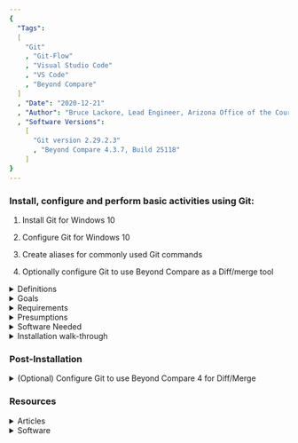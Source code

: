 ```yaml
---
{
  "Tags": 
  [
    "Git"
    , "Git-Flow"
    , "Visual Studio Code"
    , "VS Code"
    , "Beyond Compare"
  ]
  , "Date": "2020-12-21"  
  , "Author": "Bruce Lackore, Lead Engineer, Arizona Office of the Courts  "
  , "Software Versions":
    [
      "Git version 2.29.2.3"
      , "Beyond Compare 4.3.7, Build 25118"
    ] 
}
---
```


### Install, configure and perform basic activities using Git:

 1. Install Git for Windows 10  

 2. Configure Git for Windows 10  

 3. Create aliases for commonly used Git commands  

 4. Optionally configure Git to use Beyond Compare as a Diff/merge tool  

</b>

<details>
  <summary>Definitions</summary>

Version Control System.
  * Centralized
  * Distributed  

</details>

<details>
  <summary>Goals</summary>

</details>

<details>
  <summary>Requirements</summary>

</details>

<details>
  <summary>Presumptions</summary>

</details>

<details>
  <summary>Software Needed</summary>

The following software should be obtained prior to beginning the installation  
and configuration process:  

   * [Git][Git-Url]
   * [Visual Studio Code][VisualStudioCode-Url]
   * [Visual Studio Code Insiders][VisualStudioCodeInsiders-Url]
   * [(Optional) Beyond Compare Diff/Merge tool][BeyondCompare-Url]

</details>

<details>
  <summary>Installation walk-through</summary>

When you begin your installation of Git, you will be presented with an  
installation wizard. The following images are a _suggestion_ as to how to  
configure Git, one may choose other options, of course. But, these worked  
just fine for the author, and they allow code to be written in say "Windows"  
and then extracted and compiled in Linux because of the line-ending selection.  

The first page is the inevitable license page. Just hit "Next".

![Install page 1](images/Git-2.29.2.3-Screen01.png "GNU Public License")  


Select the destination folder into which Git will be installed. Accepting the  
default is fine for this page.  

![Install page 1](images/Git-2.29.2.3-Screen02.png "Destination Folder")  


![Install page 1](images/Git-2.29.2.3-Screen03.png "Select Components")  


![Install page 1](images/Git-2.29.2.3-Screen04.png "Select Start Menu Folder")  


![Install page 1](images/Git-2.29.2.3-Screen05.png "Select Default Editor Drop-down")  


![Install page 1](images/Git-2.29.2.3-Screen06.png "Select Default Editor")  


![Install page 1](images/Git-2.29.2.3-Screen07.png "Adjust Initial Branch name")  


![Install page 1](images/Git-2.29.2.3-Screen08.png "Adjust Path")  


![Install page 1](images/Git-2.29.2.3-Screen09.png "Choose HTTPS Transport back-end")  


![Install page 1](images/Git-2.29.2.3-Screen10.png "Configure Line Endings")  


![Install page 1](images/Git-2.29.2.3-Screen11.png "Select Terminal Editor")  


![Install page 1](images/Git-2.29.2.3-Screen12.png "Select Default 'git pull' behavior")  


![Install page 1](images/Git-2.29.2.3-Screen13.png "Choose credential helper")  


![Install page 1](images/Git-2.29.2.3-Screen14.png "Configure extra options")  


![Install page 1](images/Git-2.29.2.3-Screen15.png "Configure experimental options")  

</details>

### Post-Installation  

<details>
  <summary>(Optional) Configure Git to use Beyond Compare 4 for Diff/Merge</summary>

##### Configure Beyond Compare 4 as a Diff (difference) tool  

Beyond Compare (BC) is a fabulous (in this authors' opinion) differencing and  
merge tool. It's inexpensive and works on just about anything (binary files,  
text, etc.)  
If the user decides to use BC for such purposes, below explains how to  
configure git to use BC as the preferred difference/merge tool.  
Perform this activity wherever BC is installed to ensure consistent operation.  

  * git config --global diff.tool bc  
  * git config --global difftool.bc.path "C:\Program Files\Beyond Compare 4\BCompare.exe"  
    * Ensure that the path is to your copy of BC.  
    * Ensure that, if there are spaces in the path, that the path is enclosed  
      in double quotes (").

##### To use BC as a difference tool

  * git difftool --dir-diff
    * This will compare the difference between the working directory and the  
      last fetch/pull.

##### Configure Beyond Compare as a Merge tool

  * git config --global merge.tool bc  
  * git config --global mergetool.bc.path "C:\Program Files\Beyond Compare 4\BCompare.exe"  

##### To use BC as a 3-way merge tool

  * git mergetool \<Some File Name\>

Gits default setting retain merge files with *.orig extensions after a  
successful merge. TO disable this **_safety_** feature and automatically  
delete *.orig files after a merge, execute:

  * git config --global mergetool.keepBackup false

If you are presented with a prompt, e.g. "Launch 'bc4' [Y/n]?" when performing  
a diff and you do not wish to see said prompt, execute the following

  * git config --global difftool.prompt false  

and the prompt should not longer be displayed.  

</details>  

### Resources

<details>
  <summary>Articles</summary>

[Setting up Git](https://git-scm.com/book/en/v2/Getting-Started-First-Time-Git-Setup)

</details>

<details>
  <summary>Software</summary>

[Git][Git-Url]  
[Visual Studio Code][VisualStudioCode-Url]  
[Visual Studio Code Insiders][VisualStudioCodeInsiders-Url]  
[(Optional) Beyond Compare Diff/Merge Tool][BeyondCompare-Url]

[Git-Url]: https://git-scm.com/downloads  
[VisualStudioCode-Url]: https://code.visualstudio.com/Download
[VisualStudioCodeInsiders-Url]: https://code.visualstudio.com/insiders/
[BeyondCompare-Url]: https://www.scootersoftware.com/download.php  

</details>